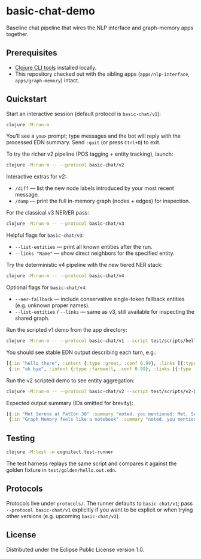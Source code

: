 # basic-chat-demo

Baseline chat pipeline that wires the NLP interface and graph-memory apps together.

## Prerequisites

- [Clojure CLI tools](https://clojure.org/guides/getting_started) installed locally.
- This repository checked out with the sibling apps (`apps/nlp-interface`, `apps/graph-memory`) intact.

## Quickstart

Start an interactive session (default protocol is `basic-chat/v1`):

```bash
clojure -M:run-m
```

You’ll see a `you>` prompt; type messages and the bot will reply with the processed EDN summary. Send `:quit` (or press `Ctrl+D`) to exit.

To try the richer v2 pipeline (POS tagging + entity tracking), launch:

```bash
clojure -M:run-m -- --protocol basic-chat/v2
```

Interactive extras for v2:

- `/diff` — list the new node labels introduced by your most recent message.
- `/dump` — print the full in-memory graph (nodes + edges) for inspection.

For the classical v3 NER/ER pass:

```bash
clojure -M:run-m -- --protocol basic-chat/v3
```

Helpful flags for `basic-chat/v3`:

- `--list-entities` — print all known entities after the run.
- `--links "Name"` — show direct neighbors for the specified entity.

Try the deterministic v4 pipeline with the new tiered NER stack:

```bash
clojure -M:run-m -- --protocol basic-chat/v4
```

Optional flags for `basic-chat/v4`:

- `--ner-fallback` — include conservative single-token fallback entities (e.g. unknown proper names).
- `--list-entities` / `--links` — same as v3, still available for inspecting the shared graph.

Run the scripted v1 demo from the app directory:

```bash
clojure -M:run-m -- --protocol basic-chat/v1 --script test/scripts/hello.edn
```

You should see stable EDN output describing each turn, e.g.:

```clojure
[{:in "hello there", :intent {:type :greet, :conf 0.99}, :links [{:type :derives}]}
 {:in "ok bye", :intent {:type :farewell, :conf 0.99}, :links [{:type :derives}]}]
```

Run the v2 scripted demo to see entity aggregation:

```bash
clojure -M:run-m -- --protocol basic-chat/v2 --script test/scripts/v2-basic.edn
```

Expected output summary (IDs omitted for brevity):

```clojure
[{:in "Met Serena at PatCon 30" :summary "noted. you mentioned: Met, Serena, at, PatCon, 30, Met Serena."}
 {:in "Graph Memory feels like a notebook" :summary "noted. you mentioned: Met, Serena, at, PatCon, 30, Met Serena, Graph, Memory, feels, like, a, notebook, Graph Memory."}]
```
## Testing

```bash
clojure -M:test -m cognitect.test-runner
```

The test harness replays the same script and compares it against the golden fixture in `test/golden/hello.out.edn`.

## Protocols

Protocols live under `protocols/`. The runner defaults to `basic-chat/v1`; pass `--protocol basic-chat/v1` explicitly if you want to be explicit or when trying other versions (e.g. upcoming `basic-chat/v2`).

## License

Distributed under the Eclipse Public License version 1.0.
